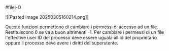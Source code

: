 #fileI-O 

![[Pasted image 20250305160214.png]]

Queste funzioni permettono di cambiare i permessi di accesso ad un file. Restituiscono 0 se va a buon altrimenti -1. Per cambiare i permessi di un file l'effective user ID del processo deve essere uguala all'id del proprietario oppure il processo deve avere i diritti del superutente.